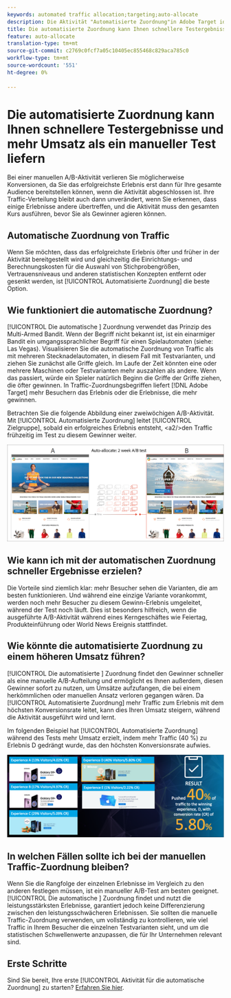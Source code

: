 ```yaml
---
keywords: automated traffic allocation;targeting;auto-allocate
description: Die Aktivität "Automatisierte Zuordnung"in Adobe Target identifiziert einen Gewinner unter zwei oder mehr Erlebnissen und weist automatisch mehr Traffic an den Gewinner zurück, um die Konversionen zu erhöhen, während der Test weiter ausgeführt und gelernt wird.
title: Die automatisierte Zuordnung kann Ihnen schnellere Testergebnisse und mehr Umsatz als ein manueller Test liefern
feature: auto-allocate
translation-type: tm+mt
source-git-commit: c2769c0fcf7a05c10405ec855468c829aca785c0
workflow-type: tm+mt
source-wordcount: '551'
ht-degree: 0%

---
```



# Die automatisierte Zuordnung kann Ihnen schnellere Testergebnisse und mehr Umsatz als ein manueller Test liefern

Bei einer manuellen A/B-Aktivität verlieren Sie möglicherweise Konversionen, da Sie das erfolgreichste Erlebnis erst dann für Ihre gesamte Audience bereitstellen können, wenn die Aktivität abgeschlossen ist. Ihre Traffic-Verteilung bleibt auch dann unverändert, wenn Sie erkennen, dass einige Erlebnisse andere übertreffen, und die Aktivität muss den gesamten Kurs ausführen, bevor Sie als Gewinner agieren können.

## Automatische Zuordnung von Traffic

Wenn Sie möchten, dass das erfolgreichste Erlebnis öfter und früher in der Aktivität bereitgestellt wird und gleichzeitig die Einrichtungs- und Berechnungskosten für die Auswahl von Stichprobengrößen, Vertrauensniveaus und anderen statistischen Konzepten entfernt oder gesenkt werden, ist [!UICONTROL Automatisierte Zuordnung] die beste Option.

## Wie funktioniert die automatische Zuordnung?

[!UICONTROL Die automatische ] Zuordnung verwendet das Prinzip des Multi-Armed Bandit. Wenn der Begriff nicht bekannt ist, ist ein einarmiger Bandit ein umgangssprachlicher Begriff für einen Spielautomaten (siehe: Las Vegas). Visualisieren Sie die automatische Zuordnung von Traffic als mit mehreren Stecknadelautomaten, in diesem Fall mit Testvarianten, und ziehen Sie zunächst alle Griffe gleich. Im Laufe der Zeit könnten eine oder mehrere Maschinen oder Testvarianten mehr auszahlen als andere. Wenn das passiert, würde ein Spieler natürlich Beginn die Griffe der Griffe ziehen, die öfter gewinnen. In Traffic-Zuordnungsbegriffen liefert [!DNL Adobe Target] mehr Besuchern das Erlebnis oder die Erlebnisse, die mehr gewinnen.

Betrachten Sie die folgende Abbildung einer zweiwöchigen A/B-Aktivität. Mit [!UICONTROL Automatisierte Zuordnung] leitet [!UICONTROL Zielgruppe], sobald ein erfolgreiches Erlebnis entsteht, &lt;a2/>den Traffic frühzeitig im Test zu diesem Gewinner weiter.

![Abbildung zur automatischen Zuordnung](/help/c-activities/automated-traffic-allocation/assets/Auto-Allocate-test.png)

## Wie kann ich mit der automatischen Zuordnung schneller Ergebnisse erzielen?

Die Vorteile sind ziemlich klar: mehr Besucher sehen die Varianten, die am besten funktionieren. Und während eine einzige Variante vorankommt, werden noch mehr Besucher zu diesem Gewinn-Erlebnis umgeleitet, während der Test noch läuft. Dies ist besonders hilfreich, wenn die ausgeführte A/B-Aktivität während eines Kerngeschäftes wie Feiertag, Produkteinführung oder World News Ereignis stattfindet.

## Wie könnte die automatisierte Zuordnung zu einem höheren Umsatz führen?

[!UICONTROL Die automatisierte ] Zuordnung findet den Gewinner schneller als eine manuelle A/B-Aufteilung und ermöglicht es Ihnen außerdem, diesen Gewinner sofort zu nutzen, um Umsätze aufzufangen, die bei einem herkömmlichen oder manuellen Ansatz verloren gegangen wären. Da [!UICONTROL Automatisierte Zuordnung] mehr Traffic zum Erlebnis mit dem höchsten Konversionsrate leitet, kann dies Ihren Umsatz steigern, während die Aktivität ausgeführt wird und lernt.

Im folgenden Beispiel hat [!UICONTROL Automatisierte Zuordnung] während des Tests mehr Umsatz erzielt, indem mehr Traffic (40 %) zu Erlebnis D gedrängt wurde, das den höchsten Konversionsrate aufwies.

![Die automatische Zuordnung bietet eine bessere Darstellung des Umsatzes.](/help/c-activities/automated-traffic-allocation/assets/five-experiences.png)

## In welchen Fällen sollte ich bei der manuellen Traffic-Zuordnung bleiben?

Wenn Sie die Rangfolge der einzelnen Erlebnisse im Vergleich zu den anderen festlegen müssen, ist ein manueller A/B-Test am besten geeignet. [!UICONTROL Die automatische ] Zuordnung findet und nutzt die leistungsstärksten Erlebnisse, garantiert jedoch keine Differenzierung zwischen den leistungsschwächeren Erlebnissen. Sie sollten die manuelle Traffic-Zuordnung verwenden, um vollständig zu kontrollieren, wie viel Traffic in Ihrem Besucher die einzelnen Testvarianten sieht, und um die statistischen Schwellenwerte anzupassen, die für Ihr Unternehmen relevant sind.

## Erste Schritte

Sind Sie bereit, Ihre erste [!UICONTROL Aktivität für die automatische Zuordnung] zu starten? [Erfahren Sie hier](/help/c-activities/automated-traffic-allocation/automated-traffic-allocation.md).

